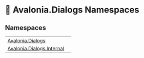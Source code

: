 # 📂 Avalonia.Dialogs Namespaces






## Namespaces
<table>
<tr>
<td><a href="N_Avalonia_Dialogs">Avalonia.Dialogs</a></td>
<td></td>
</tr>
<tr>
<td><a href="N_Avalonia_Dialogs_Internal">Avalonia.Dialogs.Internal</a></td>
<td></td>
</tr>
</table>
